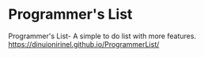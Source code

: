 # Programmer's List
Programmer's List- A simple to do list with more features.
https://dinuionirinel.github.io/ProgrammerList/
